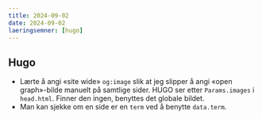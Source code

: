 ```yaml
---
title: 2024-09-02
date: 2024-09-02
laeringsemner: [hugo]
---
```


## Hugo
* Lærte å angi «site wide» `og:image` slik at jeg slipper å angi «open graph»-bilde manuelt på samtlige sider. HUGO ser etter `Params.images` i `head.html`. Finner den ingen, benyttes det globale bildet.
* Man kan sjekke om en side er en `term` ved å benytte `data.term`.
